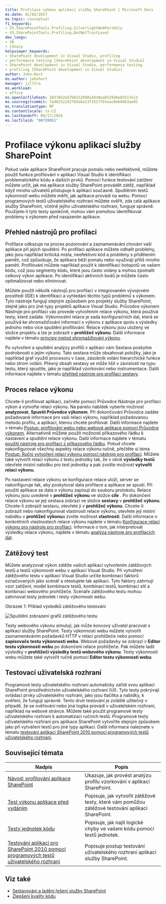 ```yaml
---
title: Profilace výkonu aplikací služby SharePoint | Microsoft Docs
ms.date: 02/02/2017
ms.topic: conceptual
f1_keywords:
- VS.SharePointTools.Profiling.SilverlightWebPartOnly
- VS.SharePointTools.Profiling.DotNetTrustLevel
dev_langs:
- VB
- CSharp
helpviewer_keywords:
- SharePoint development in Visual Studio, profiling
- performance testing [SharePoint development in Visual Studio]
- SharePoint development in Visual Studio, performance testing
- profiling [SharePoint development in Visual Studio]
author: John-Hart
ms.author: johnhart
manager: jillfra
ms.workload:
- office
ms.openlocfilehash: 2037842e57b6152990144d9ea652936e65517e13
ms.sourcegitcommit: 7a46232242783ebe23f2527f91eac8eb84b3ae05
ms.translationtype: MT
ms.contentlocale: cs-CZ
ms.lasthandoff: 09/17/2020
ms.locfileid: "90739951"
---
```

# <a name="profile-the-performance-of-sharepoint-applications"></a>Profilace výkonu aplikací služby SharePoint

Pokud vaše aplikace SharePoint pracuje pomalu nebo neefektivně, můžete použít funkce profilování v aplikaci Visual Studio k identifikaci problematického kódu a dalších prvků. Pomocí funkce testování zatížení můžete určit, jak má aplikace služby SharePoint provádět zátěž, například když mnoho uživatelů přistupuje k aplikaci současně. Spuštěním testů výkonnosti webu můžete měřit, jak aplikace provádí na webu. Pomocí programových testů uživatelského rozhraní můžete ověřit, zda celá aplikace služby SharePoint, včetně jejího uživatelského rozhraní, funguje správně. Použijete-li tyto testy společně, mohou vám pomohou identifikovat problémy s výkonem před nasazením aplikace.

## <a name="profile-tools-overview"></a>Přehled nástrojů pro profilaci

Profilace odkazuje na proces pozorování a zaznamenávání chování vaší aplikace při jejich spuštění. Po profilaci aplikace můžete odhalit problémy, jako jsou například kritická místa, neefektivní kód a problémy s přidělením paměti, což způsobuje, že aplikace běží pomalu nebo využívají příliš mnoho paměti. Profilování můžete například použít k identifikaci hotspotů ve vašem kódu, což jsou segmenty kódu, které jsou často volány a mohou zpomalit celkový výkon aplikace. Po identifikaci aktivních bodů je můžete často optimalizovat nebo eliminovat.

Můžete použít několik nástrojů pro profilaci v integrovaném vývojovém prostředí (IDE) k identifikaci a vyhledání těchto typů problémů s výkonem. Tyto nástroje fungují stejným způsobem pro projekty služby SharePoint, stejně jako pro jiné typy projektů aplikace Visual Studio. Průvodce výkonem Nástroje pro profilaci vás provede vytvořením relace výkonu, která používá testy, které zadáte. Výkonnostní relace je sada konfiguračních dat, která se používá ke shromažďování informací o výkonu z aplikace spolu s výsledky jednoho nebo více spuštění profilování. Relace výkonu jsou uloženy ve složce projektu a lze je zobrazit v **prohlížeč výkonu**. Další informace najdete v tématu [principy metod shromažďování výkonu](../profiling/understanding-performance-collection-methods.md).

Po vytvoření a spuštění analýzy profilů v aplikaci vám Sestava poskytne podrobnosti o jejím výkonu. Tato sestava může obsahovat položky, jako je například graf využití procesoru v čase, zásobník volání hierarchické funkce nebo strom volání. Přesný obsah sestavy se může lišit v závislosti na typu testu, který spustíte, jako je například vzorkování nebo instrumentace. Další informace najdete v tématu [přehled nástroje pro profilaci sestavy](../profiling/performance-report-overview.md).

## <a name="performance-session-process"></a>Proces relace výkonu

Chcete-li profilovat aplikaci, začněte pomocí Průvodce Nástroje pro profilaci výkon a vytvořte relaci výkonu. Na panelu nabídek vyberte možnost **analyzovat**, **Spustit Průvodce výkonem**. Při dokončování Průvodce zadáte požadované informace pro vaši relaci výkonu, například požadovanou metodu profilu, a aplikaci, kterou chcete profilovat. Další informace najdete v tématu [Postup: profilování webu nebo webové aplikace pomocí Průvodce výkonem](../profiling/how-to-collect-performance-data-for-a-web-site.md). Alternativně můžete použít možnosti příkazového řádku k nastavení a spuštění relace výkonu. Další informace najdete v tématu [použití nástroje pro profilaci z příkazového řádku](../profiling/using-the-profiling-tools-from-the-command-line.md). Pokud chcete nakonfigurovat všechny aspekty relace výkonu ručně, přečtěte si téma [Postup: Ruční vytvoření relací výkonu pomocí nástroje pro profilaci](../profiling/how-to-manually-create-performance-sessions.md). Můžete také vytvořit relaci výkonu z testu jednotky tak, že v okně **výsledky testů** otevřete místní nabídku pro test jednotky a pak zvolíte možnost **vytvořit relaci výkonu**.

Po nastavení relace výkonu se konfigurace relace uloží, server se nakonfiguruje tak, aby poskytoval data profilace a aplikace se spustí. Při použití aplikace se data o výkonu zapisují do souboru protokolu. Relace výkonu jsou uvedené v **prohlížeč výkonu** ve složce **cíle** . Po dokončení relace výkonu se její sestava zobrazí ve složce **sestavy** v **prohlížeč výkonu**. Chcete-li zobrazit sestavu, otevřete ji v **prohlížeč výkonu**. Chcete-li zobrazit nebo nakonfigurovat vlastnosti relace výkonu, otevřete její místní nabídku v **prohlížeč výkonu**a zvolte možnost **vlastnosti**. Další informace o konkrétních vlastnostech relace výkonu najdete v tématu [Konfigurace relací výkonu pro nástroje pro profilaci](../profiling/configuring-performance-sessions.md). Informace o tom, jak interpretovat výsledky relace výkonu, najdete v tématu [analýza nástroje pro profilacich dat](../profiling/analyzing-performance-tools-data.md).

## <a name="stress-test"></a>Zátěžový test

Můžete analyzovat výkon zátěže vašich aplikací vytvořením zátěžových testů a testů výkonnosti webu v aplikaci Visual Studio. Při vytváření zátěžového testu v aplikaci Visual Studio určíte kombinaci faktorů označovaných jako scénář a otestujete tak aplikaci. Tyto faktory zahrnují vzor zatížení, model kombinace testů, kombinaci testů, kombinaci sítí a kombinaci webového prohlížeče. Scénáře zátěžového testu mohou zahrnovat testy jednotek i testy výkonnosti webu.

Obrázek 1: Příklad výsledků zátěžového testování

![Spuštění zobrazení grafů zátěžového testu](../sharepoint/media/load-webgraphs.png "Spuštění zobrazení grafů zátěžového testu")

Testy webového výkonu simulují, jak může koncový uživatel pracovat s aplikací služby SharePoint. Testy výkonnosti webu můžete vytvořit zaznamenáváním požadavků HTTP v relaci prohlížeče nebo pomocí **zapisovače testu výkonnosti webu**. Webové požadavky se zobrazí v **Editor testu výkonnosti webu** po dokončení relace prohlížeče. Pak můžete ladit výsledky v **prohlížeči výsledky testů webového výkonu**. Testy výkonnosti webu můžete také vytvořit ručně pomocí **Editor testu výkonnosti webu**.

## <a name="test-user-interfaces"></a>Testovací uživatelská rozhraní

Programové testy uživatelského rozhraní automaticky zařídí svou aplikaci SharePoint prostřednictvím uživatelského rozhraní (UI). Tyto testy pokrývají ovládací prvky uživatelského rozhraní, jako jsou tlačítka a nabídky, k ověření, že fungují správně. Tento druh testování je zvláště užitečný v případě, že se ověřování nebo jiná logika provádí v uživatelském rozhraní, například na webové stránce. Můžete také použít programové testy uživatelského rozhraní k automatizaci ručních testů. Programové testy uživatelského rozhraní pro aplikace SharePoint vytvoříte stejným způsobem jako při vytváření testů pro jiné typy aplikací. Další informace naleznete v tématu [testování aplikací SharePoint 2010 pomocí programových testů uživatelského rozhraní](../vs-2015/test/testing-sharepoint-2010-applications-with-coded-ui-tests.md?view=vs-2015).

## <a name="related-topics"></a>Související témata

|Nadpis|Popis|
|-----------|-----------------|
|[Návod: profilování aplikace SharePoint](../sharepoint/walkthrough-profiling-a-sharepoint-application.md)|Ukazuje, jak provést analýzu profilu vzorkování v aplikaci SharePoint.|
|[Test výkonu aplikace před vydáním](/azure/devops/test/load-test/run-performance-tests-app-before-release?view=vsts)|Popisuje, jak vytvořit zátěžové testy, které vám pomůžou zátěžové testování aplikací SharePoint.|
|[Testy jednotek kódu](../test/unit-test-your-code.md)|Popisuje, jak najít logické chyby ve vašem kódu pomocí testů jednotek.|
|[Testování aplikací pro SharePoint 2010 pomocí programových testů uživatelského rozhraní](../vs-2015/test/testing-sharepoint-2010-applications-with-coded-ui-tests.md?view=vs-2015)|Popisuje postup testování uživatelského rozhraní aplikací služby SharePoint.|

## <a name="see-also"></a>Viz také

- [Sestavování a ladění řešení služby SharePoint](../sharepoint/building-and-debugging-sharepoint-solutions.md)
- [Zlepšení kvality kódu](../test/improve-code-quality.md)